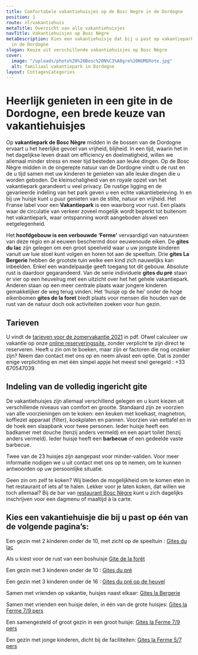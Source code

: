 ```yaml
---
title: Comfortabele vakantiehuisjes op de Bosc Negre in de Dordogne
position: 1
route: nl/vakantiehuis
metaTitle: Overzicht van alle vakantiehuisjes
navTitle: Vakantiehuisjes op Bosc Nègre
metaDescription: Kies een vakantiehuisje dat bij u past op vakantiepark Bosc Nègre
  in de Dordogne
slogan: Keuze uit verschillende vakantiehuisjes op Bosc Nègre
cover:
  image: "/uploads/photo%20%20Bosc%20N%C3%A8gre%20NUMERote.jpg"
  alt: familiaal vakantiepark in Dordogne
layout: CottagesCategories
---
```


# Heerlijk genieten in een gite in de Dordogne, een brede keuze van vakantiehuisjes 

Op **vakantiepark de Bosc Nègre** midden in de bossen van de Dordogne ervaart u het heerlijke gevoel van vrijheid, blijheid. In een tijd, waarin het in het dagelijkse leven draait om efficiency en doelmatigheid, willen we allemaal minder stress en meer tijd besteden aan leuke dingen. Op de Bosc Nègre midden in de ongerepte natuur van de Dordogne vindt u de rust en de u tijd samen met uw kinderen te genieten van alle leuke dingen die u worden geboden. 
De kleinschaligheid van en royale opzet van het vakantiepark garandeert u veel privacy. De rustige ligging en de gevarieerde indeling van het park geven u een echte vakantiebeleving. In en bij uw huisje kunt u puur genieten van de stilte, natuur en vrijheid. Het Franse label voor een **Vakantiepark** is een waarborg voor rust. Een plaats waar de circulatie van verkeer zoveel mogelijk wordt beperkt tot buitenom het vakantiepark, waar ontspanning wordt aangeboden alswel een eetgelegenheid. 

Het **hoofdgebouw is een verbouwde ‘Ferme’** vervaardigd van natuursteen van deze régio en al eeuwen beschermd door eeuwenoude eiken. 
De **gites du lac** zijn gelegen om een groot speelveld waar u uw jongste kinderen vanuit uw luie stoel kunt volgen en horen tot aan de speeltuin. 
Drie **gites La Bergerie** hebben de grootste tuin welke een kind zich nauwelijks kan inbeelden. Enkel een wandelpaadje geeft toegang tot dit gebouw. Absolute rust is daardoor gegarandeerd. 
Van de serie individuele **gites du pré** staan er vier op een heuvelrug met een uitzicht over het het gehele vakantiepark. Anderen staan op een meer centrale plaats waar jongere kinderen gemakkelijker de weg terug vinden. 
Het ‘huisje op de hei’ onder de hoge eikenbomen **gites de la foret** biedt plaats voor mensen die houden van de rust van de natuur doch ook activiteiten zoeken voor hun gezin. 

## Tarieven
U vindt de [tarieven voor de zomervakantie 2021](https://www.fichier-pdf.fr/2020/10/03/bosc-negre-village-de-vacances-tarifs-2021/) in pdf. Ofwel calculeer uw vakantie op onze [online reserveringssite](https://bookingpremium.secureholiday.net/nl/14230/), zonder verplicht te zijn direct te reserveren.
Heeft u zin om te boeken, maar zijn er factoren die nog onzeker zijn? Neem dan contact met ons op en neem alvast een optie. Dat is zonder enige verplichting en met één simpel appje het meest snel geregeld : +33 670547039. 

## Indeling van de volledig ingericht gite
De vakantiehuisjes zijn allemaal verschillend gelegen en u kunt kiezen uit verschillende niveaus van comfort en grootte. Standaard zijn ze voorzien van alle voorzieningen om te koken: een keuken met koelkast, magnetron, koffiezet apparaat (filter), kookplaten en pannen. Voorzien van eettafel en in de hoek een slaapbank voor twee personen. Ieder huisje heeft een badkamer met douche (tenzij anders vermeld) en een apart toilet (tenzij anders vermeld). Ieder huisje heeft een **barbecue** of een gedeelde vaste barbecue. 

Twee van de 23 huisjes zijn aangepast voor minder-validen. Voor meer informatie nodigen we u uit contact met ons op te nemen, om te kunnen antwoorden op uw persoonlijke situatie.

Geen zin om zelf te koken? Wij bieden de mogelijkheid om te komen eten in het restaurant of iets af te halen. Lekker voor je laten koken, dat willen we toch allemaal? Bij de bar van [restaurant Bosc Nègre](nl/restaurant/) kunt u zich dagelijks inschrijven voor een dagmenu of maaltijd à la carte. 

## Kies een vakantiehuisje die bij u past op één van de volgende pagina’s:
Een gezin met  2 kinderen onder de 10, met zicht op de speeltuin : [Gites du lac](/nl/vrijstaande-vakantiehuisjes-4-6/)

Als u kiest voor de rust van een boshuisje [Gite de la forêt](/nl/vrijstaande-vakantiehuisjes-4-6/)

Een gezin met 3 kinderen onder de 10 : [Gites du pré](/nl/vrijstaande-vakantiehuisjes-5-7/)

Een gezin met 3 kinderen onder de 16 : [Gites du pré op de heuvel](/nl/vrijstaande-vakantiehuisjes-5-7/)

Samen met vrienden op vakantie, huisjes naast elkaar:  [Gites la Bergerie](/nl/geschakelde-vakantiehuisjes-5-7/)

Samen met vrienden een huisje delen, in één van de grote huisjes: [Gites la Ferme  7/9 pers](/nl/geschakelde-vakantiehuisjes-7-9/)

Een samengesteld of groot gezin in een groot huisje: [Gites la Ferme  7/9 pers](/nl/geschakelde-vakantiehuisjes-7-9/)

Een gezin met jonge kinderen, dicht bij de faciliteiten: [Gites la Ferme 5/7 pers](/nl/geschakelde-vakantiehuisjes-5-7/)